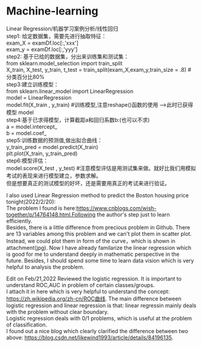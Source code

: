 # Machine-learning
Linear Regression/机器学习案例分析/线性回归  
step1: 给定数据集，需要先进行抽取特征：  
                                  exam_X = examDf.loc[:,'xxx']  
                                  exam_y = examDf.loc[:,'yyy']  
step2: 基于已给的数据集，分出来训练集和测试集：    
                                  from sklearn.model_selection import train_split  
                                  X_train, X_test, y_train, t_test = train_split(exam_X,exam_y,train_size = .8) #分类百分比80%    
step3:建立训练模型：  
                                  from sklearn.linear_model import LinearRegression  
                                  model = LinearRegression  
                                  model.fit(X_train , y_train) #训练模型,注意reshape()函数的使用 -->此时已获得模型 model  
step4:基于已求得模型，计算截距a和回归系数b:(也可以不求)  
                                  a = model.intercept_  
                                  b = model.coef_  
step5:训练数据的预测值,做出拟合曲线：  
                                 y_train_pred = model.predict(X_train)  
                                  plt.plot(X_train, y_train_pred)  
step6:模型评估：  
                                  model.score(X_test , y_test) #注意模型评估是用测试集来做。就好比我们用模拟考试的表现来进行模型建立，参数求解。  
                                                                但是想要真正的测试模型的好坏，还是需要用真正的考试来进行验证。  

I also used Linear Regression method to predict the Boston housing price tonight(2022/2/20):  
The problem I found is here:https://www.cnblogs.com/wish-together/p/14764148.html.Following the author's step just to learn efficiently.  
Besides, there is a little difference from precious problem in Github. There are 13 variables among this problem and we can't plot them in scatter plot. Instead, we could plot them in form of the curve，which is shown in attachment(jpg). Now I have already familarize the linear regression which is good for me to understand deeply in mathematic perspective in the future. Besides, I should spend some time to learn data vision which is very helpful to analysis the problem.  

Edit on Feb/21,2022
Reviewed the logistic regression. It is important to understand ROC,AUC in problem of certain classes/groups.  
I attach it in here which is very helpful to understand the concept: https://zh.wikipedia.org/zh-cn/ROC曲线. 
The main difference between logistic regression and linear regression is that: linear regressin mainly deals with the problem without clear boundary.  
Logistic regression deals with 0/1 problems, which is useful at the problem of classification.  
I found out a nice blog which clearly clarified the difference between two above: https://blog.csdn.net/likewind1993/article/details/84196135. 

